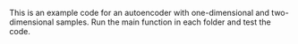 This is an example code for an autoencoder with one-dimensional and two-dimensional samples. Run the main function in each folder and test the code.
